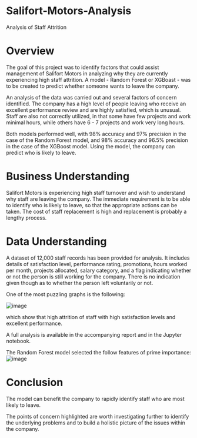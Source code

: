 # Salifort-Motors-Analysis
Analysis of Staff Attrition

# Overview
The goal of this project was to identify factors that could assist  management of Salifort Motors in analyzing why they are currently experiencing high staff attrition. A model - Random Forest or XGBoast - was to be created to predict whether someone wants to leave the company. 

An analysis of the data was carried out and several factors of concern identified. The company has a high level of people leaving who receive an excellent performance review and are highly satisfied, which is unusual. Staff are also not correctly utilized, in that some have few projects and work minimal hours, while others have 6 - 7 projects and work very long hours.

Both models performed well, with 98% accuracy and 97% precision in the case of the Random Forest model, and 98% accuracy and 96.5% precision in the case of the XGBoost model. Using the model, the company can predict who is likely to leave.

# Business Understanding

Salifort Motors is experiencing high staff turnover and wish to understand why staff are leaving the company. The immediate requirement is to be able to identify who is likely to leave, so that the appropriate actions can be taken. The cost of staff replacement is high and replacement is probably a lengthy process.

# Data Understanding

A dataset of 12,000 staff records has been provided for analysis. It includes details of satisfaction level, performance rating, promotions, hours worked per month, projects allocated, salary category, and a flag indicating whether or not the person is still working for the company. There is no indication given though as to whether the person left voluntarily or not. 

One of the most puzzling graphs is the following:

![image](https://github.com/user-attachments/assets/e8e378df-6132-4637-8f1c-2ecc1cd457b4)

which show that high attrition of staff with high satisfaction levels and excellent performance. 

A full analysis is available in the accompanying report and in the Jupyter notebook.

The Random Forest model selected the follow features of prime importance:
![image](https://github.com/user-attachments/assets/bcbc03de-c021-40fa-b754-7c38a7ba67bf)

# Conclusion

The model can benefit the company to rapidly identify staff who are most likely to leave. 

The points of concern highlighted are worth investigating further to identify the underlying problems and to build a holistic picture of the issues within the company.
